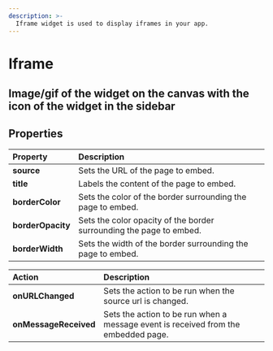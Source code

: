 ```yaml
---
description: >-
  Iframe widget is used to display iframes in your app.
---
```


# Iframe

## Image/gif of the widget on the canvas with the icon of the widget in the sidebar

## Properties
| Property      | Description           |
| :------------ | :-------------------- |
| **source** | Sets the URL of the page to embed. |
| **title** | Labels the content of the page to embed. |
| **borderColor** | Sets the color of the border surrounding the page to embed. |
| **borderOpacity** | Sets the color opacity of the border surrounding the page to embed. |
| **borderWidth** | Sets the width of the border surrounding the page to embed. |

| Action      | Description         |
| :---------- | :------------------ |
| **onURLChanged** | Sets the action to be run when the source url is changed. |
| **onMessageReceived** | Sets the action to be run when a message event is received from the embedded page. |